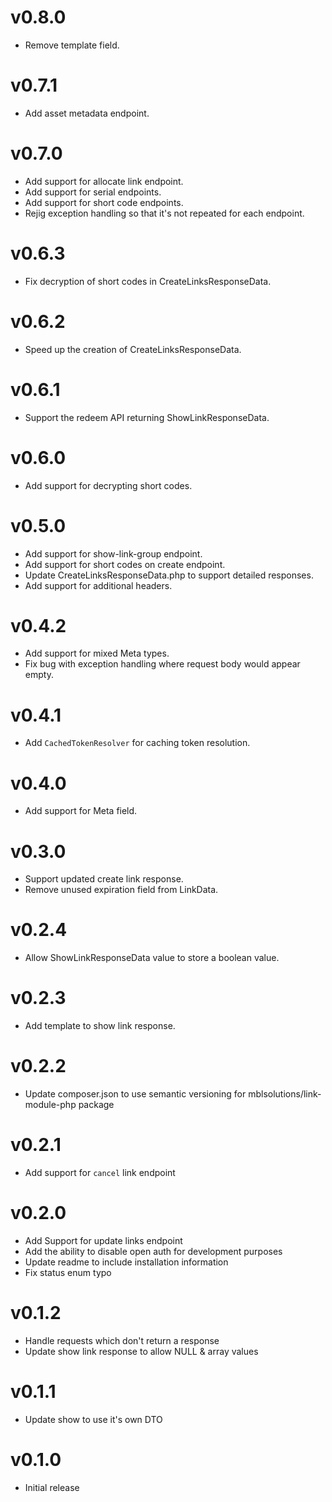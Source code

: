 # v0.8.0
+ Remove template field.

# v0.7.1
+ Add asset metadata endpoint.

# v0.7.0
+ Add support for allocate link endpoint.
+ Add support for serial endpoints.
+ Add support for short code endpoints.
+ Rejig exception handling so that it's not repeated for each endpoint.

# v0.6.3
+ Fix decryption of short codes in CreateLinksResponseData.

# v0.6.2
+ Speed up the creation of CreateLinksResponseData.

# v0.6.1
+ Support the redeem API returning ShowLinkResponseData.

# v0.6.0
+ Add support for decrypting short codes.

# v0.5.0
+ Add support for show-link-group endpoint.
+ Add support for short codes on create endpoint.
+ Update CreateLinksResponseData.php to support detailed responses.
+ Add support for additional headers.

# v0.4.2
+ Add support for mixed Meta types.
+ Fix bug with exception handling  where request body would appear empty.

# v0.4.1
+ Add `CachedTokenResolver` for caching token resolution.

# v0.4.0
+ Add support for Meta field.

# v0.3.0
+ Support updated create link response.
+ Remove unused expiration field from LinkData.

# v0.2.4

+ Allow ShowLinkResponseData value to store a boolean value.

# v0.2.3

+ Add template to show link response.

# v0.2.2

+ Update composer.json to use semantic versioning for mblsolutions/link-module-php package

# v0.2.1

+ Add support for `cancel` link endpoint

# v0.2.0

+ Add Support for update links endpoint
+ Add the ability to disable open auth for development purposes
+ Update readme to include installation information
+ Fix status enum typo

# v0.1.2

+ Handle requests which don't return a response
+ Update show link response to allow NULL & array values

# v0.1.1

+ Update show to use it's own DTO

# v0.1.0

+ Initial release